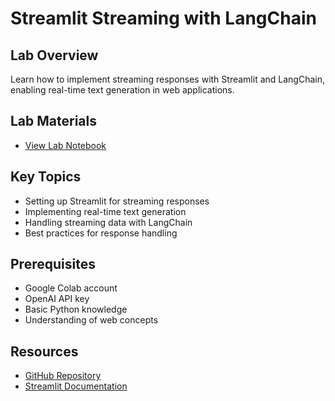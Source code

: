 # Streamlit Streaming with LangChain

## Lab Overview
Learn how to implement streaming responses with Streamlit and LangChain, enabling real-time text generation in web applications.

## Lab Materials
- [View Lab Notebook](https://github.com/aimug-org/austin_langchain/blob/main/labs/LangChain_101/101-1-streamlit_streaming.ipynb)

## Key Topics
- Setting up Streamlit for streaming responses
- Implementing real-time text generation
- Handling streaming data with LangChain
- Best practices for response handling

## Prerequisites
- Google Colab account
- OpenAI API key
- Basic Python knowledge
- Understanding of web concepts

## Resources
- [GitHub Repository](https://github.com/aimug-org/austin_langchain)
- [Streamlit Documentation](https://docs.streamlit.io)
